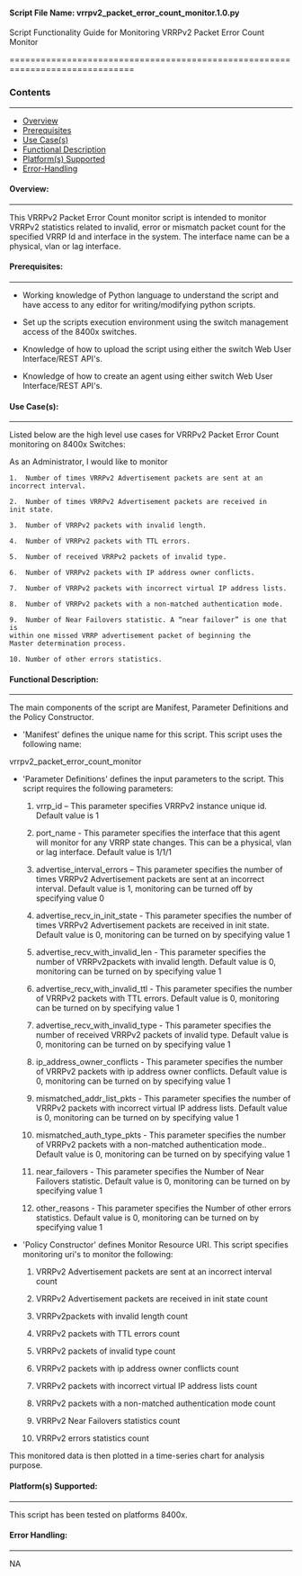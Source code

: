 #### Script File Name: vrrpv2\_packet\_error\_count\_monitor.1.0.py

Script Functionality Guide for Monitoring VRRPv2 Packet Error Count
Monitor

==============================================================================

### Contents
------------------------------------------------------------------------------
- [Overview](#Overview)
- [Prerequisites](#Prerequisites)
- [Use Case(s)](#Use_Case)
- [Functional Description](#Functional_Description)
- [Platform(s) Supported](#Platforms_Supported)
- [Error-Handling](#Error-Handling)

<a id='Overview'></a>
#### Overview:

------------------------------------------------------------------------------

This VRRPv2 Packet Error Count monitor script is intended to monitor
VRRPv2 statistics related to invalid, error or mismatch packet count
for the specified VRRP Id and interface in the system. The interface
name can be a physical, vlan or lag interface.

<a id='Prerequisites'></a>
#### Prerequisites:
------------------------------------------------------------------------------

- Working knowledge of Python language to understand the script and have 
access to any editor for writing/modifying python scripts.

- Set up the scripts execution environment using the switch management access 
of the 8400x switches.

- Knowledge of how to upload the script using either the switch Web User 
Interface/REST API's.

- Knowledge of how to create an agent using either switch Web User 
Interface/REST API's.

<a id='Use_Case'/></a>
#### Use Case(s):

------------------------------------------------------------------------------

Listed below are the high level use cases for VRRPv2 Packet Error
Count monitoring on 8400x Switches:

As an Administrator, I would like to monitor

	1.  Number of times VRRPv2 Advertisement packets are sent at an
	incorrect interval.

	2.  Number of times VRRPv2 Advertisement packets are received in
	init state.

	3.  Number of VRRPv2 packets with invalid length.

	4.  Number of VRRPv2 packets with TTL errors.

	5.  Number of received VRRPv2 packets of invalid type.

	6.  Number of VRRPv2 packets with IP address owner conflicts.

	7.  Number of VRRPv2 packets with incorrect virtual IP address lists.

	8.  Number of VRRPv2 packets with a non-matched authentication mode.

	9.  Number of Near Failovers statistic. A “near failover” is one that is
	within one missed VRRP advertisement packet of beginning the
	Master determination process.

	10. Number of other errors statistics.

<a id='Functional_Description'/></a>
#### Functional Description:

------------------------------------------------------------------------------

The main components of the script are Manifest, Parameter Definitions
and the Policy Constructor.

- 'Manifest' defines the unique name for this script. This script uses
the following name:

vrrpv2\_packet\_error\_count\_monitor

- 'Parameter Definitions' defines the input parameters to the script.
This script requires the following parameters:

	1.  vrrp\_id – This parameter specifies VRRPv2 instance unique id.
	    Default value is 1

	2.  port\_name - This parameter specifies the interface that this agent
	    will monitor for any VRRP state changes. This can be a physical,
	    vlan or lag interface. Default value is 1/1/1

	3.  advertise\_interval\_errors – This parameter specifies the number of
	    times VRRPv2 Advertisement packets are sent at an
	    incorrect interval. Default value is 1, monitoring can be turned
	    off by specifying value 0

	4.  advertise\_recv\_in\_init\_state - This parameter specifies the
	    number of times VRRPv2 Advertisement packets are received in
	    init state. Default value is 0, monitoring can be turned on by
	    specifying value 1

	5.  advertise\_recv\_with\_invalid\_len - This parameter specifies the
	    number of VRRPv2packets with invalid length. Default value is 0,
	    monitoring can be turned on by specifying value 1

	6.  advertise\_recv\_with\_invalid\_ttl - This parameter specifies the
	    number of VRRPv2 packets with TTL errors. Default value is 0,
	    monitoring can be turned on by specifying value 1

	7.  advertise\_recv\_with\_invalid\_type - This parameter specifies the
	    number of received VRRPv2 packets of invalid type. Default value
	    is 0, monitoring can be turned on by specifying value 1

	8.  ip\_address\_owner\_conflicts - This parameter specifies the number
	    of VRRPv2 packets with ip address owner conflicts. Default value
	    is 0, monitoring can be turned on by specifying value 1

	9.  mismatched\_addr\_list\_pkts - This parameter specifies the number
	    of VRRPv2 packets with incorrect virtual IP address lists. Default
	    value is 0, monitoring can be turned on by specifying value 1

	10. mismatched\_auth\_type\_pkts - This parameter specifies the number
	    of VRRPv2 packets with a non-matched authentication mode.. Default
	    value is 0, monitoring can be turned on by specifying value 1

	11. near\_failovers - This parameter specifies the Number of Near
	    Failovers statistic. Default value is 0, monitoring can be turned
	    on by specifying value 1

	12. other\_reasons - This parameter specifies the Number of other
	    errors statistics. Default value is 0, monitoring can be turned on
	    by specifying value 1

- 'Policy Constructor' defines Monitor Resource URI. This script
specifies monitoring uri's to monitor the following:

	1.  VRRPv2 Advertisement packets are sent at an incorrect interval count

	2.  VRRPv2 Advertisement packets are received in init state count
	
	3.  VRRPv2packets with invalid length count

	4.  VRRPv2 packets with TTL errors count

	5.  VRRPv2 packets of invalid type count

	6.  VRRPv2 packets with ip address owner conflicts count

	7.  VRRPv2 packets with incorrect virtual IP address lists count

	8.  VRRPv2 packets with a non-matched authentication mode count

	9.  VRRPv2 Near Failovers statistics count

	10. VRRPv2 errors statistics count

This monitored data is then plotted in a time-series chart for
analysis purpose.

<a id='Platforms_Supported'/></a>
#### Platform(s) Supported:

------------------------------------------------------------------------------
This script has been tested on platforms 8400x.

<a id='Error-Handling'/></a>
#### Error Handling:

------------------------------------------------------------------------------

NA